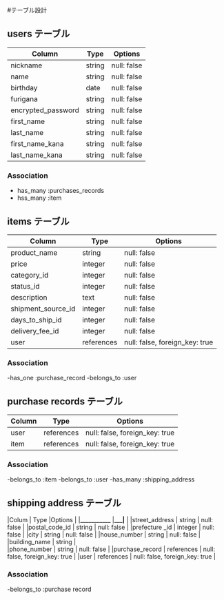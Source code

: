 #テーブル設計

## users テーブル

| Column            | Type     | Options     |
| --------          | ------   | ----------- |
| nickname          | string   | null: false |
| name              | string   | null: false |
| birthday          | date     | null: false |
| furigana          | string   | null: false |
| encrypted_password| string   | null: false | 
| first_name        | string   | null: false            |
| last_name         | string   | null: false             |
| first_name_kana   | string   | null: false |
| last_name_kana    | string   | null: false |

### Association

- has_many :purchases_records
- hss_many :item

## items テーブル

| Column             | Type       | Options                        |
| ------             | ------     | -----------                    |
| product_name       | string     | null: false                    |
| price              | integer    | null: false                    |
| category_id        | integer    | null: false                   |
| status_id          | integer    | null: false                    |
| description        | text       | null: false                    |
| shipment_source_id | integer    | null: false                    |
| days_to_ship_id    | integer    | null: false                    |
| delivery_fee_id    | integer    | null: false                    |
| user               | references | null: false, foreign_key: true |

### Association

-has_one :purchase_record
-belongs_to :user

## purchase records テーブル

| Column  | Type       | Options                        |
| ------  | ---------- | ------------------------------ |
| user    |references  | null: false, foreign_key: true |
| item    |references  | null: false, foreign_key: true |

### Association

-belongs_to :item
-belongs_to :user
-has_many :shipping_address


## shipping address テーブル

|Colum             | Type        |Options                         |
|___________       |_____________|__________                      |
|street_address    | string      | null: false                    |
|postal_code_id    | string      | null: false                    |
|prefecture _id    | integer     | null: false                    |
|city              | string      | null: false                    |
|house_number      | string      | null: false                    |
|building_name     | string      |  
|phone_number      | string      | null: false                    |
|purchase_record   | references  | null: false, foreign_key: true |
|user              | references  | null: false, foreign_key: true |

### Association

-belongs_to :purchase record
